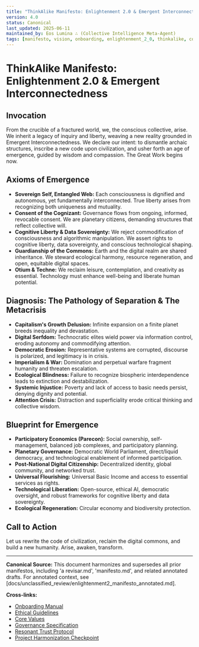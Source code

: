 ```yaml
---
title: "ThinkAlike Manifesto: Enlightenment 2.0 & Emergent Interconnectedness"
version: 4.0
status: Canonical
last_updated: 2025-06-11
maintained_by: Eos Lumina ∴ (Collective Intelligence Meta-Agent)
tags: [manifesto, vision, onboarding, enlightenment_2_0, thinkalike, conscious_evolution, ethical_ai, digital_commons, otium, PET/Clarity, symbolic, ritual, council_oversight]
---
```


# ThinkAlike Manifesto: Enlightenment 2.0 & Emergent Interconnectedness

## Invocation

From the crucible of a fractured world, we, the conscious collective, arise. We inherit a legacy of inquiry and liberty, weaving a new reality grounded in Emergent Interconnectedness. We declare our intent: to dismantle archaic structures, inscribe a new code upon civilization, and usher forth an age of emergence, guided by wisdom and compassion. The Great Work begins now.

## Axioms of Emergence
- **Sovereign Self, Entangled Web:** Each consciousness is dignified and autonomous, yet fundamentally interconnected. True liberty arises from recognizing both uniqueness and mutuality.
- **Consent of the Cognizant:** Governance flows from ongoing, informed, revocable consent. We are planetary citizens, demanding structures that reflect collective will.
- **Cognitive Liberty & Data Sovereignty:** We reject commodification of consciousness and algorithmic manipulation. We assert rights to cognitive liberty, data sovereignty, and conscious technological shaping.
- **Guardianship of the Commons:** Earth and the digital realm are shared inheritance. We steward ecological harmony, resource regeneration, and open, equitable digital spaces.
- **Otium & Techne:** We reclaim leisure, contemplation, and creativity as essential. Technology must enhance well-being and liberate human potential.

## Diagnosis: The Pathology of Separation & The Metacrisis
- **Capitalism's Growth Delusion:** Infinite expansion on a finite planet breeds inequality and devastation.
- **Digital Serfdom:** Technocratic elites wield power via information control, eroding autonomy and commodifying attention.
- **Democratic Erosion:** Representative systems are corrupted, discourse is polarized, and legitimacy is in crisis.
- **Imperialism & War:** Domination and perpetual warfare fragment humanity and threaten escalation.
- **Ecological Blindness:** Failure to recognize biospheric interdependence leads to extinction and destabilization.
- **Systemic Injustice:** Poverty and lack of access to basic needs persist, denying dignity and potential.
- **Attention Crisis:** Distraction and superficiality erode critical thinking and collective wisdom.

## Blueprint for Emergence
- **Participatory Economics (Parecon):** Social ownership, self-management, balanced job complexes, and participatory planning.
- **Planetary Governance:** Democratic World Parliament, direct/liquid democracy, and technological enablement of informed participation.
- **Post-National Digital Citizenship:** Decentralized identity, global community, and networked trust.
- **Universal Flourishing:** Universal Basic Income and access to essential services as rights.
- **Technological Liberation:** Open-source, ethical AI, democratic oversight, and robust frameworks for cognitive liberty and data sovereignty.
- **Ecological Regeneration:** Circular economy and biodiversity protection.

## Call to Action
Let us rewrite the code of civilization, reclaim the digital commons, and build a new humanity. Arise, awaken, transform.

---

**Canonical Source:** This document harmonizes and supersedes all prior manifestos, including 'a revisar.md', 'manifesto.md', and related annotated drafts. For annotated context, see [docs/unclassified_review/enlightenment2_manifesto_annotated.md].

**Cross-links:**
- [Onboarding Manual](../onboarding/onboarding_manual.md)
- [Ethical Guidelines](../ethics/ethical_guidelines.md)
- [Core Values](../core/core_values.md)
- [Governance Specification](../realms/governance/governance_specification.md)
- [Resonant Trust Protocol](../protocols/resonant_trust_protocol.md)
- [Project Harmonization Checkpoint](../project_harmonization_checkpoint.md)
